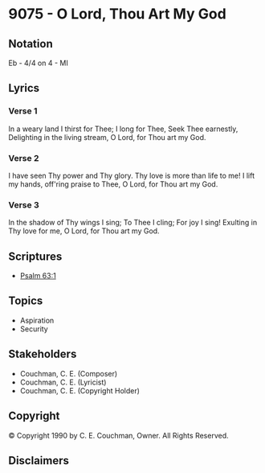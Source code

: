 # 9075 - O Lord, Thou Art My God

## Notation

Eb - 4/4 on 4 - MI

## Lyrics

### Verse 1

In a weary land I thirst for Thee; I long for Thee, Seek Thee earnestly, Delighting in the living stream, O Lord, for Thou art my God.

### Verse 2

I have seen Thy power and Thy glory. Thy love is more than life to me! I lift my hands, off'ring praise to Thee, O Lord, for Thou art my God.

### Verse 3

In the shadow of Thy wings I sing; To Thee I cling; For joy I sing! Exulting in Thy love for me, O Lord, for Thou art my God.


## Scriptures

- [Psalm 63:1](https://www.biblegateway.com/passage/?search=Psalm%2063%3A1)

## Topics

- Aspiration
- Security

## Stakeholders

- Couchman, C. E. (Composer)
- Couchman, C. E. (Lyricist)
- Couchman, C. E. (Copyright Holder)

## Copyright

© Copyright 1990 by C. E. Couchman, Owner. All Rights Reserved.


## Disclaimers


